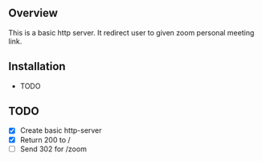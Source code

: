 ## Overview
This is a basic http server. It redirect user to given zoom personal meeting link.

## Installation
 - TODO

## TODO
 - [x] Create basic http-server
 - [x] Return 200 to /
 - [ ] Send 302 for /zoom